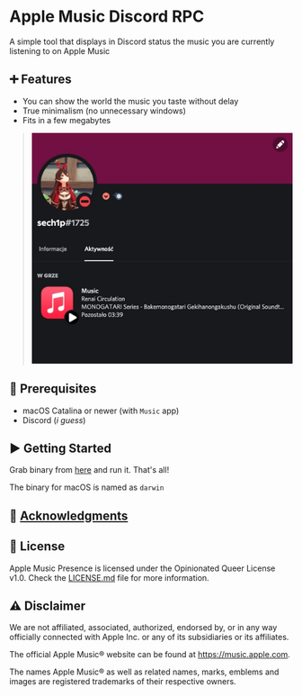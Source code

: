 # Apple Music Discord RPC

A simple tool that displays in Discord status the music you are currently listening to on Apple Music

## ➕ Features

* You can show the world the music you taste without delay
* True minimalism (no unnecessary windows)
* Fits in a few megabytes

> ![A screenshot of my Activity showing this Presence in action](./assets/screen.jpeg)

## 💾 Prerequisites

* macOS Catalina or newer (with `Music` app)
* Discord (*i guess*)

## ▶️ Getting Started

Grab binary from [here](https://github.com/sech1p/AppleMusic_Discord_RPC/releases) and run it. That's all!

The binary for macOS is named as `darwin`

## 💖 [Acknowledgments](ACKNOWLEDGMENTS.md)

## 📝 License

Apple Music Presence is licensed under the Opinionated Queer License v1.0. Check the [LICENSE.md](LICENSE.md) file for more information.

## ⚠️ Disclaimer

We are not affiliated, associated, authorized, endorsed by, or in any way officially connected with Apple Inc. or any of its subsidiaries or its affiliates.

The official Apple Music® website can be found at https://music.apple.com.

The names Apple Music® as well as related names, marks, emblems and images are registered trademarks of their respective owners.

